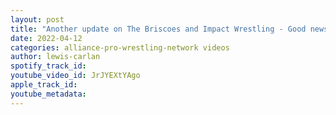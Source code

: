 ```yaml
---
layout: post
title: "Another update on The Briscoes and Impact Wrestling - Good news and bad news"
date: 2022-04-12
categories: alliance-pro-wrestling-network videos
author: lewis-carlan
spotify_track_id: 
youtube_video_id: JrJYEXtYAgo
apple_track_id: 
youtube_metadata: 
---
```

